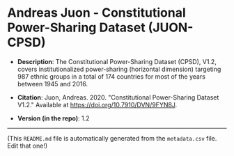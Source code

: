 # Andreas Juon - Constitutional Power-Sharing Dataset (JUON-CPSD)

- **Description**: The Constitutional Power-Sharing Dataset (CPSD), V1.2, covers institutionalized power-sharing (horizontal dimension) targeting 987 ethnic groups in a total of 174 countries for most of the years between 1945 and 2016.

- **Citation**: Juon, Andreas. 2020. "Constitutional Power-Sharing Dataset V1.2." Available at https://doi.org/10.7910/DVN/9FYN8J.

- **Version (in the repo)**: 1.2
---
(This `README.md` file is automatically generated from the `metadata.csv` file. Edit that one!)
